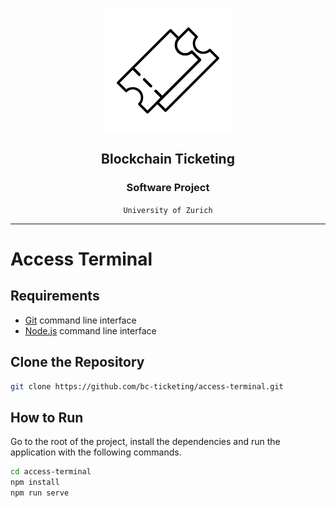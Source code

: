 <p align="center">
    <img src="./docs/img/ticket-icon.png" alt="Ticketing dApp" align="center">
</p>

<h2 align="center">Blockchain Ticketing</h2>
<h3 align="center">Software Project</h3>
<div align="center"><code >University of Zurich</code></div>

---

# Access Terminal

## Requirements

- [Git](https://git-scm.com/) command line interface
- [Node.js](https://nodejs.org/) command line interface

## Clone the Repository

```bash
git clone https://github.com/bc-ticketing/access-terminal.git
```

## How to Run

Go to the root of the project, install the dependencies and run the application with the following commands.

```bash
cd access-terminal
npm install
npm run serve
```
